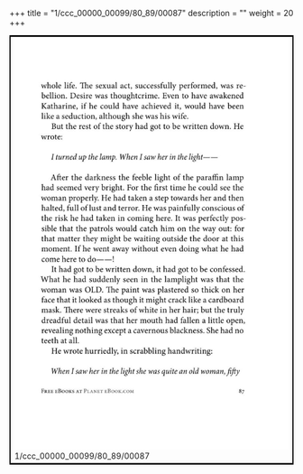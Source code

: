 +++
title = "1/ccc_00000_00099/80_89/00087"
description = ""
weight = 20
+++

<table style="border:2px solid black;max-width:800px;max-height:800px;" 
><tr><td>
<img class="center-fit-jpg"
src="/jpg_/out_jpg_1984__087.jpg">
1/ccc_00000_00099/80_89/00087
</img></td></tr></table>

